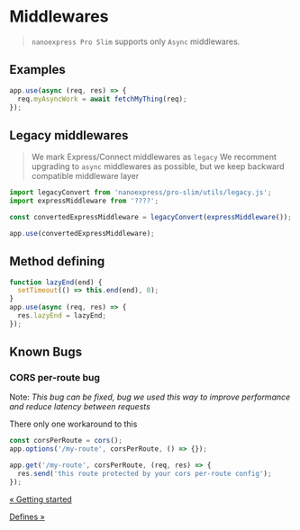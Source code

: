 # Middlewares

> `nanoexpress Pro Slim` supports only `Async` middlewares.

## Examples

```js
app.use(async (req, res) => {
  req.myAsyncWork = await fetchMyThing(req);
});
```

## Legacy middlewares

> We mark Express/Connect middlewares as `legacy`
> We recomment upgrading to `async` middlewares as possible, but we keep backward compatible middleware layer

```js
import legacyConvert from 'nanoexpress/pro-slim/utils/legacy.js';
import expressMiddleware from '????';

const convertedExpressMiddleware = legacyConvert(expressMiddleware());

app.use(convertedExpressMiddleware);
```

## Method defining

```js
function lazyEnd(end) {
  setTimeout(() => this.end(end), 0);
}
app.use(async (req, res) => {
  res.lazyEnd = lazyEnd;
});
```

## Known Bugs

### CORS per-route bug

Note: _This bug can be fixed, bug we used this way to improve performance and reduce latency between requests_

There only one workaround to this

```js
const corsPerRoute = cors();
app.options('/my-route', corsPerRoute, () => {});

app.get('/my-route', corsPerRoute, (req, res) => {
  res.send('this route protected by your cors per-route config');
});
```

[&laquo; Getting started](./get-started.md)

[Defines &raquo;](./defines.md)
